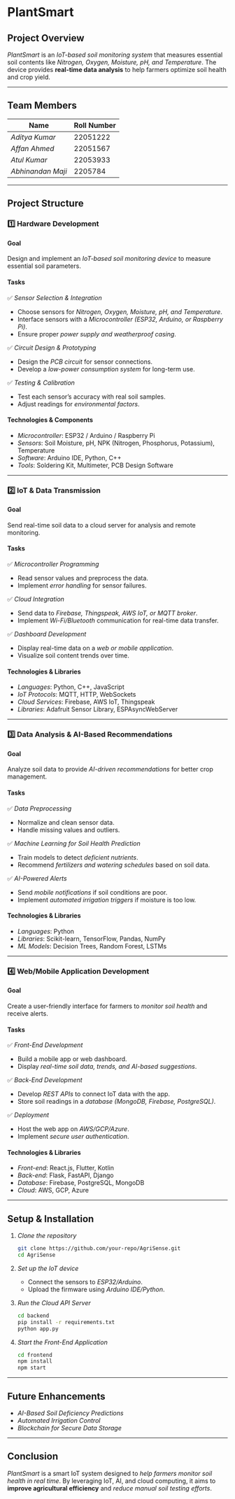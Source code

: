 # PlantSmart

## Project Overview
*PlantSmart* is an *IoT-based soil monitoring system* that measures essential soil contents like *Nitrogen, Oxygen, Moisture, pH, and Temperature*. The device provides **real-time data analysis** to help farmers optimize soil health and crop yield.

---

## Team Members

| Name              | Roll Number  |
|------------------|-------------|
| *Aditya Kumar*   | 22051222     |
| *Affan Ahmed*    | 22051567     |
| *Atul Kumar*     | 22053933     |
| *Abhinandan Maji* | 2205784      |

---

## Project Structure

### 1️⃣ Hardware Development

#### Goal
Design and implement an *IoT-based soil monitoring device* to measure essential soil parameters.

#### Tasks
✅ *Sensor Selection & Integration*
- Choose sensors for *Nitrogen, Oxygen, Moisture, pH, and Temperature*.
- Interface sensors with a *Microcontroller (ESP32, Arduino, or Raspberry Pi)*.
- Ensure proper *power supply and weatherproof casing*.

✅ *Circuit Design & Prototyping*
- Design the *PCB circuit* for sensor connections.
- Develop a *low-power consumption system* for long-term use.

✅ *Testing & Calibration*
- Test each sensor’s accuracy with real soil samples.
- Adjust readings for *environmental factors*.

#### Technologies & Components
- *Microcontroller*: ESP32 / Arduino / Raspberry Pi
- *Sensors*: Soil Moisture, pH, NPK (Nitrogen, Phosphorus, Potassium), Temperature
- *Software*: Arduino IDE, Python, C++
- *Tools*: Soldering Kit, Multimeter, PCB Design Software

---
### 2️⃣ IoT & Data Transmission
#### Goal
Send real-time soil data to a cloud server for analysis and remote monitoring.

#### Tasks
✅ *Microcontroller Programming*
- Read sensor values and preprocess the data.
- Implement *error handling* for sensor failures.

✅ *Cloud Integration*
- Send data to *Firebase, Thingspeak, AWS IoT, or MQTT broker*.
- Implement *Wi-Fi/Bluetooth* communication for real-time data transfer.

✅ *Dashboard Development*
- Display real-time data on a *web or mobile application*.
- Visualize soil content trends over time.

#### Technologies & Libraries
- *Languages*: Python, C++, JavaScript
- *IoT Protocols*: MQTT, HTTP, WebSockets
- *Cloud Services*: Firebase, AWS IoT, Thingspeak
- *Libraries*: Adafruit Sensor Library, ESPAsyncWebServer

---
### 3️⃣ Data Analysis & AI-Based Recommendations
#### Goal
Analyze soil data to provide *AI-driven recommendations* for better crop management.

#### Tasks
✅ *Data Preprocessing*
- Normalize and clean sensor data.
- Handle missing values and outliers.

✅ *Machine Learning for Soil Health Prediction*
- Train models to detect *deficient nutrients*.
- Recommend *fertilizers and watering schedules* based on soil data.

✅ *AI-Powered Alerts*
- Send *mobile notifications* if soil conditions are poor.
- Implement *automated irrigation triggers* if moisture is too low.

#### Technologies & Libraries
- *Languages*: Python
- *Libraries*: Scikit-learn, TensorFlow, Pandas, NumPy
- *ML Models*: Decision Trees, Random Forest, LSTMs

---
### 4️⃣ Web/Mobile Application Development

#### Goal
Create a user-friendly interface for farmers to *monitor soil health* and receive alerts.

#### Tasks
✅ *Front-End Development*
- Build a mobile app or web dashboard.
- Display *real-time soil data, trends, and AI-based suggestions*.

✅ *Back-End Development*
- Develop *REST APIs* to connect IoT data with the app.
- Store soil readings in a *database (MongoDB, Firebase, PostgreSQL)*.

✅ *Deployment*
- Host the web app on *AWS/GCP/Azure*.
- Implement *secure user authentication*.

#### Technologies & Libraries
- *Front-end*: React.js, Flutter, Kotlin
- *Back-end*: Flask, FastAPI, Django
- *Database*: Firebase, PostgreSQL, MongoDB
- *Cloud*: AWS, GCP, Azure

---
## Setup & Installation
1. *Clone the repository*
   ```sh
   git clone https://github.com/your-repo/AgriSense.git  
   cd AgriSense  
   ```
   
2. *Set up the IoT device*
   - Connect the sensors to *ESP32/Arduino*.
   - Upload the firmware using *Arduino IDE/Python*.

3. *Run the Cloud API Server*
   ```sh
   cd backend  
   pip install -r requirements.txt  
   python app.py  
   ```
   
4. *Start the Front-End Application*
   ```sh
   cd frontend  
   npm install  
   npm start  
   ```

---
## Future Enhancements

- *AI-Based Soil Deficiency Predictions*
- *Automated Irrigation Control*
- *Blockchain for Secure Data Storage*

---
## Conclusion

*PlantSmart* is a smart IoT system designed to *help farmers monitor soil health in real time*. By leveraging IoT, AI, and cloud computing, it aims to **improve agricultural efficiency** and *reduce manual soil testing efforts*.
